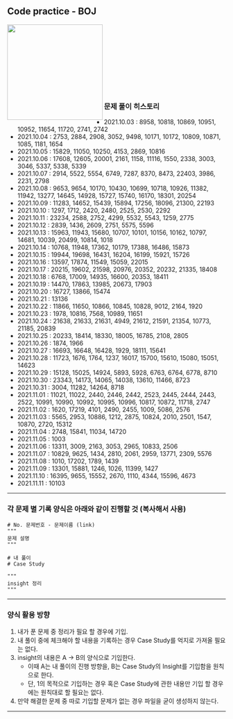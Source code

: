 ## Code practice - BOJ

<img align='left' src="http://mazassumnida.wtf/api/v2/generate_badge?boj=ket0804" height="220">
<br><br><br><br><br><br><br><br><br>

### 문제 풀이 히스토리
- 2021.10.03 : 8958, 10818, 10869, 10951, 10952, 11654, 11720, 2741, 2742
- 2021.10.04 : 2753, 2884, 2908, 3052, 9498, 10171, 10172, 10809, 10871, 1085, 1181, 1654
- 2021.10.05 : 15829, 11050, 10250, 4153, 2869, 10816
- 2021.10.06 : 17608, 12605, 20001, 2161, 1158, 11116, 1550, 2338, 3003, 3046, 5337, 5338, 5339
- 2021.10.07 : 2914, 5522, 5554, 6749, 7287, 8370, 8473, 22403, 3986, 2231, 2798
- 2021.10.08 : 9653, 9654, 10170, 10430, 10699, 10718, 10926, 11382, 11942, 13277, 14645, 14928, 15727, 15740, 16170, 18301, 20254
- 2021.10.09 : 11283, 14652, 15439, 15894, 17256, 18096, 21300, 22193
- 2021.10.10 : 1297, 1712, 2420, 2480, 2525, 2530, 2292
- 2021.10.11 : 23234, 2588, 2752, 4299, 5532, 5543, 1259, 2775
- 2021.10.12 : 2839, 1436, 2609, 2751, 5575, 5596
- 2021.10.13 : 15963, 11943, 15680, 10707, 10101, 10156, 10162, 10797, 14681, 10039, 20499, 10814, 1018
- 2021.10.14 : 10768, 11948, 17362, 10179, 17388, 16486, 15873
- 2021.10.15 : 19944, 19698, 16431, 16204, 16199, 15921, 15726
- 2021.10.16 : 13597, 17874, 11549, 15059, 22015
- 2021.10.17 : 20215, 19602, 21598, 20976, 20352, 20232, 21335, 18408
- 2021.10.18 : 6768, 17009, 14935, 16600, 20353, 18411
- 2021.10.19 : 14470, 17863, 13985, 20673, 17903
- 2021.10.20 : 16727, 13866, 15474
- 2021.10.21 : 13136
- 2021.10.22 : 11866, 11650, 10866, 10845, 10828, 9012, 2164, 1920
- 2021.10.23 : 1978, 10816, 7568, 10989, 11651
- 2021.10.24 : 21638, 21633, 21631, 4949, 21612, 21591, 21354, 10773, 21185, 20839
- 2021.10.25 : 20233, 18414, 18330, 18005, 16785, 2108, 2805
- 2021.10.26 : 1874, 1966
- 2021.10.27 : 16693, 16648, 16428, 1929, 18111, 15641
- 2021.10.28 : 11723, 1676, 1764, 1237, 16017, 15700, 15610, 15080, 15051, 14623
- 2021.10.29 : 15128, 15025, 14924, 5893, 5928, 6763, 6764, 6778, 8710
- 2021.10.30 : 23343, 14173, 14065, 14038, 13610, 11466, 8723
- 2021.10.31 : 3004, 11282, 14264, 8718
- 2021.11.01 : 11021, 11022, 2440, 2446, 2442, 2523, 2445, 2444, 2443, 2522, 10991, 10990, 10992, 10995, 10996, 10817, 10872, 11718, 2747
- 2021.11.02 : 1620, 17219, 4101, 2490, 2455, 1009, 5086, 2576
- 2021.11.03 : 5565, 2953, 10886, 1212, 2875, 10824, 2010, 2501, 1547, 10870, 2720, 15312
- 2021.11.04 : 2748, 15841, 11034, 14720
- 2021.11.05 : 1003
- 2021.11.06 : 13311, 3009, 2163, 3053, 2965, 10833, 2506
- 2021.11.07 : 10829, 9625, 1434, 2810, 2061, 2959, 13771, 2309, 5576
- 2021.11.08 : 1010, 17202, 1789, 1439
- 2021.11.09 : 13301, 15881, 1246, 1026, 11399, 1427
- 2021.11.10 : 16395, 9655, 15552, 2670, 1110, 4344, 15596, 4673
- 2021.11.11 : 10103
-------------

### 각 문제 별 기록 양식은 아래와 같이 진행할 것 (복사해서 사용)
```
# No. 문제번호 - 문제이름 (link)
"""
문제 설명
"""

# 내 풀이
# Case Study

"""
insight 정리
"""
```
-------------

### 양식 활용 방향
1. 내가 푼 문제 중 정리가 필요 할 경우에 기입.
2. 내 풀이 중에 체크해야 할 내용을 기록하는 경우 Case Study를 억지로 가져올 필요는 없다.
3. insight의 내용은 A -> B의 양식으로 기입한다.
    * 이때 A는 내 풀이의 진행 방향을, B는 Case Study의 Insight를 기입함을 원칙으로 한다.
    * 단, 1의 목적으로 기입하는 경우 혹은 Case Study에 관한 내용만 기입 할 경우에는 원칙대로 할 필요는 없다.
4. 만약 해결한 문제 중 따로 기입할 문제가 없는 경우 파일을 굳이 생성하지 않는다.
-------------
